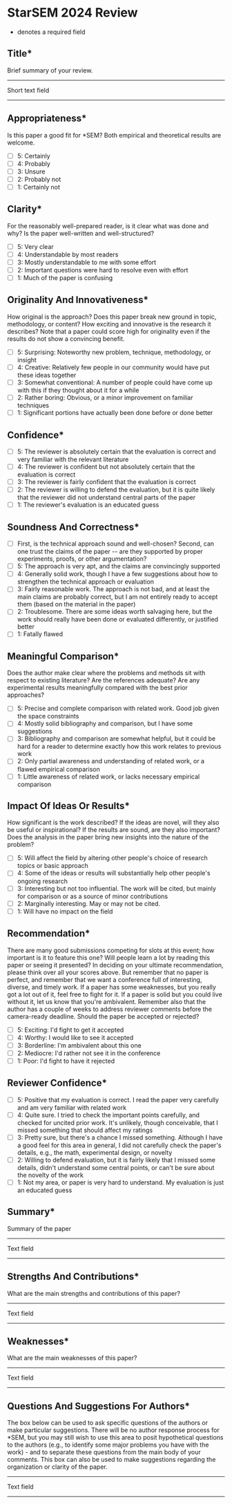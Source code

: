 # StarSEM 2024 Review

* denotes a required field

## Title*

Brief summary of your review.

---
Short text field

---

## Appropriateness*

Is this paper a good fit for *SEM? Both empirical and theoretical results are welcome.

- [ ] 5: Certainly
- [ ] 4: Probably
- [ ] 3: Unsure
- [ ] 2: Probably not
- [ ] 1: Certainly not

## Clarity*

For the reasonably well-prepared reader, is it clear what was done and why? Is the paper well-written and well-structured?

- [ ] 5: Very clear
- [ ] 4: Understandable by most readers
- [ ] 3: Mostly understandable to me with some effort
- [ ] 2: Important questions were hard to resolve even with effort
- [ ] 1: Much of the paper is confusing

## Originality And Innovativeness*

How original is the approach? Does this paper break new ground in topic, methodology, or content? How exciting and innovative is the research it describes? Note that a paper could score high for originality even if the results do not show a convincing benefit.

- [ ] 5: Surprising: Noteworthy new problem, technique, methodology, or insight
- [ ] 4: Creative: Relatively few people in our community would have put these ideas together
- [ ] 3: Somewhat conventional: A number of people could have come up with this if they thought about it for a while
- [ ] 2: Rather boring: Obvious, or a minor improvement on familiar techniques
- [ ] 1: Significant portions have actually been done before or done better

## Confidence*

- [ ] 5: The reviewer is absolutely certain that the evaluation is correct and very familiar with the relevant literature
- [ ] 4: The reviewer is confident but not absolutely certain that the evaluation is correct
- [ ] 3: The reviewer is fairly confident that the evaluation is correct
- [ ] 2: The reviewer is willing to defend the evaluation, but it is quite likely that the reviewer did not understand central parts of the paper
- [ ] 1: The reviewer's evaluation is an educated guess

## Soundness And Correctness*

- [ ] First, is the technical approach sound and well-chosen? Second, can one trust the claims of the paper -- are they supported by proper experiments, proofs, or other argumentation?
- [ ] 5: The approach is very apt, and the claims are convincingly supported
- [ ] 4: Generally solid work, though I have a few suggestions about how to strengthen the technical approach or evaluation
- [ ] 3: Fairly reasonable work. The approach is not bad, and at least the main claims are probably correct, but I am not entirely ready to accept them (based on the material in the paper)
- [ ] 2: Troublesome. There are some ideas worth salvaging here, but the work should really have been done or evaluated differently, or justified better
- [ ] 1: Fatally flawed

## Meaningful Comparison*

Does the author make clear where the problems and methods sit with respect to existing literature? Are the references adequate? Are any experimental results meaningfully compared with the best prior approaches?

- [ ] 5: Precise and complete comparison with related work. Good job given the space constraints
- [ ] 4: Mostly solid bibliography and comparison, but I have some suggestions
- [ ] 3: Bibliography and comparison are somewhat helpful, but it could be hard for a reader to determine exactly how this work relates to previous work
- [ ] 2: Only partial awareness and understanding of related work, or a flawed empirical comparison
- [ ] 1: Little awareness of related work, or lacks necessary empirical comparison

## Impact Of Ideas Or Results*

How significant is the work described? If the ideas are novel, will they also be useful or inspirational? If the results are sound, are they also important? Does the analysis in the paper bring new insights into the nature of the problem?

- [ ] 5: Will affect the field by altering other people's choice of research topics or basic approach
- [ ] 4: Some of the ideas or results will substantially help other people's ongoing research
- [ ] 3: Interesting but not too influential. The work will be cited, but mainly for comparison or as a source of minor contributions
- [ ] 2: Marginally interesting. May or may not be cited.
- [ ] 1: Will have no impact on the field

## Recommendation*

There are many good submissions competing for slots at this event; how important is it to feature this one? Will people learn a lot by reading this paper or seeing it presented? In deciding on your ultimate recommendation, please think over all your scores above. But remember that no paper is perfect, and remember that we want a conference full of interesting, diverse, and timely work. If a paper has some weaknesses, but you really got a lot out of it, feel free to fight for it. If a paper is solid but you could live without it, let us know that you're ambivalent. Remember also that the author has a couple of weeks to address reviewer comments before the camera-ready deadline. Should the paper be accepted or rejected?

- [ ] 5: Exciting: I'd fight to get it accepted
- [ ] 4: Worthy: I would like to see it accepted
- [ ] 3: Borderline: I'm ambivalent about this one
- [ ] 2: Mediocre: I'd rather not see it in the conference
- [ ] 1: Poor: I'd fight to have it rejected

## Reviewer Confidence*

- [ ] 5: Positive that my evaluation is correct. I read the paper very carefully and am very familiar with related work
- [ ] 4: Quite sure. I tried to check the important points carefully, and checked for uncited prior work. It's unlikely, though conceivable, that I missed something that should affect my ratings
- [ ] 3: Pretty sure, but there's a chance I missed something. Although I have a good feel for this area in general, I did not carefully check the paper's details, e.g., the math, experimental design, or novelty
- [ ] 2: Willing to defend evaluation, but it is fairly likely that I missed some details, didn't understand some central points, or can't be sure about the novelty of the work
- [ ] 1: Not my area, or paper is very hard to understand. My evaluation is just an educated guess

## Summary*

Summary of the paper

---
Text field

---

## Strengths And Contributions*

What are the main strengths and contributions of this paper?

---
Text field

---

## Weaknesses*

What are the main weaknesses of this paper?

---
Text field

---

## Questions And Suggestions For Authors*

The box below can be used to ask specific questions of the authors or make particular suggestions. There will be no author response process for *SEM, but you may still wish to use this area to posit hypothetical questions to the authors (e.g., to identify some major problems you have with the work) - and to separate these questions from the main body of your comments. This box can also be used to make suggestions regarding the organization or clarity of the paper.

---
Text field

---

